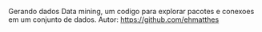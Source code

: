 Gerando dados
Data mining, um codigo para explorar pacotes e conexoes em um conjunto de dados.
Autor: https://github.com/ehmatthes
